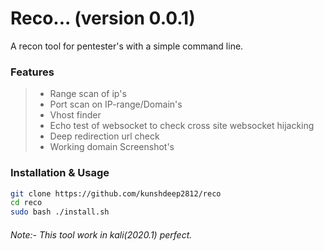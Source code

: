 # Reco... (version 0.0.1)
A recon tool for pentester's with a simple command line.
### Features
  > - Range scan of ip's
  > - Port scan on IP-range/Domain's
  > - Vhost finder
  > - Echo test of websocket to check cross site websocket hijacking
  > - Deep redirection url check
  > - Working domain Screenshot's

### Installation & Usage
```sh
git clone https://github.com/kunshdeep2812/reco
cd reco
sudo bash ./install.sh
```
###### Note:- This tool work in kali(2020.1) perfect.
